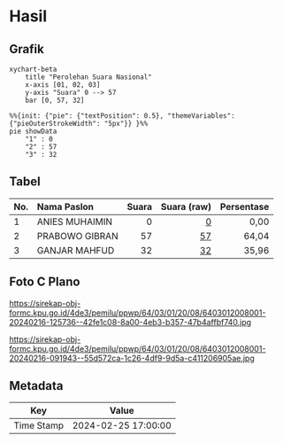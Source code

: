 # Hasil

## Grafik

```mermaid
xychart-beta
    title "Perolehan Suara Nasional"
    x-axis [01, 02, 03]
    y-axis "Suara" 0 --> 57
    bar [0, 57, 32]
```

```mermaid
%%{init: {"pie": {"textPosition": 0.5}, "themeVariables": {"pieOuterStrokeWidth": "5px"}} }%%
pie showData
    "1" : 0
    "2" : 57
    "3" : 32
```

## Tabel

| No. | Nama Paslon    | Suara | Suara (raw) | Persentase |
|:--- |:-------------- | -----:| -----------:| ----------:|
| 1   | ANIES MUHAIMIN | 0     | [0][p-1]    | 0,00       |
| 2   | PRABOWO GIBRAN | 57    | [57][p-2]   | 64,04      |
| 3   | GANJAR MAHFUD  | 32    | [32][p-3]   | 35,96      |


[p-1]: https://github.com/gigit-pemilu/pemilu-2024/blob/main/pilpres/hitung-suara/sub/64-kalimantan-timur/sub/03-berau/sub/01-kelay/sub/2008-long-duhung/sub/001-tps/sub/paslon-1.txt
[p-2]: https://github.com/gigit-pemilu/pemilu-2024/blob/main/pilpres/hitung-suara/sub/64-kalimantan-timur/sub/03-berau/sub/01-kelay/sub/2008-long-duhung/sub/001-tps/sub/paslon-2.txt
[p-3]: https://github.com/gigit-pemilu/pemilu-2024/blob/main/pilpres/hitung-suara/sub/64-kalimantan-timur/sub/03-berau/sub/01-kelay/sub/2008-long-duhung/sub/001-tps/sub/paslon-3.txt

## Foto C Plano

https://sirekap-obj-formc.kpu.go.id/4de3/pemilu/ppwp/64/03/01/20/08/6403012008001-20240216-125736--42fe1c08-8a00-4eb3-b357-47b4affbf740.jpg

https://sirekap-obj-formc.kpu.go.id/4de3/pemilu/ppwp/64/03/01/20/08/6403012008001-20240216-091943--55d572ca-1c26-4df9-9d5a-c411206905ae.jpg


## Metadata

| Key        | Value               |
| ---------- | ------------------- |
| Time Stamp | 2024-02-25 17:00:00 |



